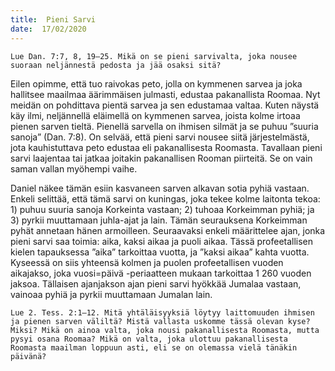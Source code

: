 ```yaml
---
title:  Pieni Sarvi
date:  17/02/2020
---
```


`Lue Dan. 7:7, 8, 19–25. Mikä on se pieni sarvivalta, joka nousee suoraan neljännestä pedosta ja jää osaksi sitä?`

Eilen opimme, että tuo raivokas peto, jolla on kymmenen sarvea ja joka hallitsee maailmaa äärimmäisen julmasti, edustaa pakanallista Roomaa. Nyt meidän on pohdittava pientä sarvea ja sen edustamaa valtaa. Kuten näystä käy ilmi, neljännellä eläimellä on kymmenen sarvea, joista kolme irtoaa pienen sarven tieltä. Pienellä sarvella on ihmisen silmät ja se puhuu ”suuria sanoja” (Dan. 7:8). On selvää, että pieni sarvi nousee siitä järjestelmästä, jota kauhistuttava peto edustaa eli pakanallisesta Roomasta. Tavallaan pieni sarvi laajentaa tai jatkaa joitakin pakanallisen Rooman piirteitä. Se on vain saman vallan myöhempi vaihe.

Daniel näkee tämän esiin kasvaneen sarven alkavan sotia pyhiä vastaan. Enkeli selittää, että tämä sarvi on kuningas, joka tekee kolme laitonta tekoa: 1) puhuu suuria sanoja Korkeinta vastaan; 2) tuhoaa Korkeimman pyhiä; ja 3) pyrkii muuttamaan juhla-ajat ja lain. Tämän seurauksena Korkeimman pyhät annetaan hänen armoilleen. Seuraavaksi enkeli määrittelee ajan, jonka pieni sarvi saa toimia: aika, kaksi aikaa ja puoli aikaa. Tässä profeetallisen kielen tapauksessa ”aika” tarkoittaa vuotta, ja ”kaksi aikaa” kahta vuotta. Kyseessä on siis yhteensä kolmen ja puolen profeetallisen vuoden aikajakso, joka vuosi=päivä -periaatteen mukaan tarkoittaa 1 260 vuoden jaksoa. Tällaisen ajanjakson ajan pieni sarvi hyökkää Jumalaa vastaan, vainoaa pyhiä ja pyrkii muuttamaan Jumalan lain.

`Lue 2. Tess. 2:1–12. Mitä yhtäläisyyksiä löytyy laittomuuden ihmisen ja pienen sarven väliltä? Mistä vallasta uskomme tässä olevan kyse? Miksi? Mikä on ainoa valta, joka nousi pakanallisesta Roomasta, mutta pysyi osana Roomaa? Mikä on valta, joka ulottuu pakanallisesta Roomasta maailman loppuun asti, eli se on olemassa vielä tänäkin päivänä?`